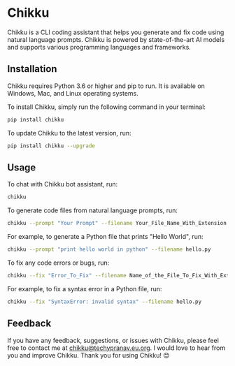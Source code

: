 # Chikku

Chikku is a CLI coding assistant that helps you generate and fix code using natural language prompts. Chikku is powered by state-of-the-art AI models and supports various programming languages and frameworks.

## Installation

Chikku requires Python 3.6 or higher and pip to run. It is available on Windows, Mac, and Linux operating systems.

To install Chikku, simply run the following command in your terminal:

```bash
pip install chikku
```

To update Chikku to the latest version, run:

```bash
pip install chikku --upgrade
```

## Usage

To chat with Chikku bot assistant, run:

```bash
chikku
```

To generate code files from natural language prompts, run:

```bash
chikku --prompt "Your Prompt" --filename Your_File_Name_With_Extension
```

For example, to generate a Python file that prints "Hello World", run:

```bash
chikku --prompt "print hello world in python" --filename hello.py
```

To fix any code errors or bugs, run:

```bash
chikku --fix "Error_To_Fix" --filename Name_of_the_File_To_Fix_With_Extension
```

For example, to fix a syntax error in a Python file, run:

```bash
chikku --fix "SyntaxError: invalid syntax" --filename hello.py
```

## Feedback

If you have any feedback, suggestions, or issues with Chikku, please feel free to contact me at chikku@techypranav.eu.org. I would love to hear from you and improve Chikku. Thank you for using Chikku! 😊
